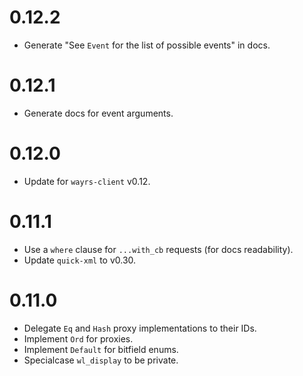 # 0.12.2

- Generate "See `Event` for the list of possible events" in docs.

# 0.12.1

- Generate docs for event arguments.

# 0.12.0

- Update for `wayrs-client` v0.12.

# 0.11.1

- Use a `where` clause for `...with_cb` requests (for docs readability).
- Update `quick-xml` to v0.30.

# 0.11.0

- Delegate `Eq` and `Hash` proxy implementations to their IDs.
- Implement `Ord` for proxies.
- Implement `Default` for bitfield enums.
- Specialcase `wl_display` to be private.
